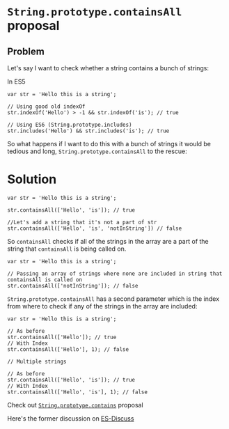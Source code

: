 # `String.prototype.containsAll` proposal

## Problem

Let's say I want to check whether a string contains a bunch of strings:

In ES5
```JS
var str = 'Hello this is a string';

// Using good old indexOf
str.indexOf('Hello') > -1 && str.indexOf('is'); // true

// Using ES6 (String.prototype.includes)
str.includes('Hello') && str.includes('is'); // true
```
So what happens if I want to do this with a bunch of strings it would be tedious and long, `String.prototype.containsAll` to the rescue:

# Solution
```JS
var str = 'Hello this is a string';

str.containsAll(['Hello', 'is']); // true

//Let's add a string that it's not a part of str
str.containsAll(['Hello', 'is', 'notInString']) // false
```
So `containsAll` checks if all of the strings in the array are a part of the string that `containsAll` is being called on.

```JS
var str = 'Hello this is a string';

// Passing an array of strings where none are included in string that containsAll is called on
str.containsAll(['notInString']); // false
```

`String.prototype.containsAll` has a second parameter which is the index from where to check if any of the strings in the array are included:

```JS
var str = 'Hello this is a string';

// As before
str.containsAll(['Hello']); // true
// With Index
str.containsAll(['Hello'], 1); // false

// Multiple strings

// As before
str.containsAll(['Hello', 'is']); // true
// With Index
str.containsAll(['Hello', 'is'], 1); // false
```

Check out [`String.prototype.contains`](https://github.com/eorroe/String.prototype.contains) proposal

Here's the former discussion on [ES-Discuss](https://esdiscuss.org/topic/accepting-an-array-as-the-first-parameter-to-string-prototype-includes)
